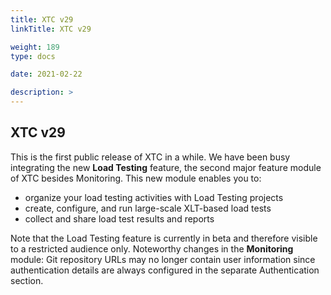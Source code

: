 ```yaml
---
title: XTC v29
linkTitle: XTC v29

weight: 189 
type: docs

date: 2021-02-22

description: >
---
```


## XTC v29
This is the first public release of XTC in a while. We have been busy integrating the new **Load Testing** feature, the second major feature module of XTC besides Monitoring. This new module enables you to:

- organize your load testing activities with Load Testing projects
- create, configure, and run large-scale XLT-based load tests
- collect and share load test results and reports

Note that the Load Testing feature is currently in beta and therefore visible to a restricted audience only.
Noteworthy changes in the **Monitoring** module:
Git repository URLs may no longer contain user information since authentication details are always configured in the separate Authentication section.
